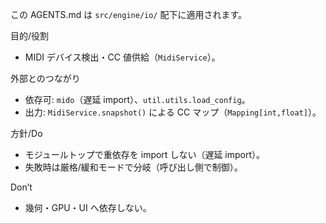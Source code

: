 この AGENTS.md は `src/engine/io/` 配下に適用されます。

目的/役割
- MIDI デバイス検出・CC 値供給（`MidiService`）。

外部とのつながり
- 依存可: `mido`（遅延 import）、`util.utils.load_config`。
- 出力: `MidiService.snapshot()` による CC マップ（`Mapping[int,float]`）。

方針/Do
- モジュールトップで重依存を import しない（遅延 import）。
- 失敗時は厳格/緩和モードで分岐（呼び出し側で制御）。

Don’t
- 幾何・GPU・UI へ依存しない。

